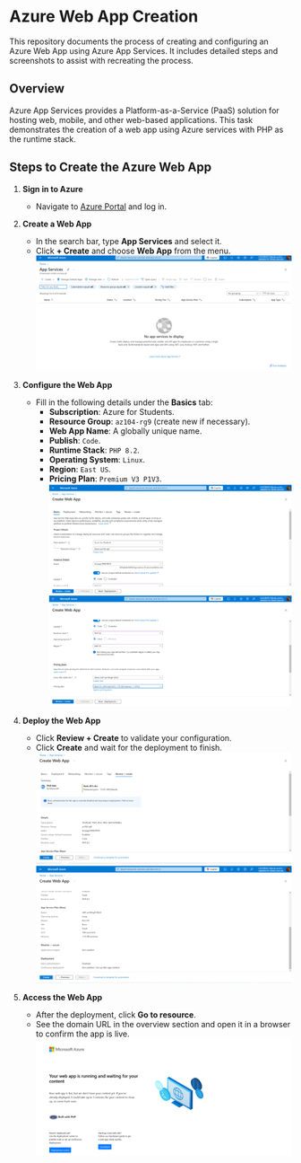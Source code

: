# Azure Web App Creation

This repository documents the process of creating and configuring an Azure Web App using Azure App Services. It includes detailed steps and screenshots to assist with recreating the process.

## Overview

Azure App Services provides a Platform-as-a-Service (PaaS) solution for hosting web, mobile, and other web-based applications. This task demonstrates the creation of a web app using Azure services with PHP as the runtime stack.

## Steps to Create the Azure Web App

1. **Sign in to Azure**
   - Navigate to [Azure Portal](https://portal.azure.com) and log in.

2. **Create a Web App**
   - In the search bar, type **App Services** and select it.
   - Click **+ Create** and choose **Web App** from the menu.
	![App1](Screenshots/App1.png)

3. **Configure the Web App**
   - Fill in the following details under the **Basics** tab:
     - **Subscription**: Azure for Students.
     - **Resource Group**: `az104-rg9` (create new if necessary).
     - **Web App Name**: A globally unique name.
     - **Publish**: `Code`.
     - **Runtime Stack**: `PHP 8.2`.
     - **Operating System**: `Linux`.
     - **Region**: `East US`.
     - **Pricing Plan**: `Premium V3 P1V3`.
        ![App2](Screenshots/App2.png)
	![App3](Screenshots/App3.png)

4. **Deploy the Web App**
   - Click **Review + Create** to validate your configuration.
   - Click **Create** and wait for the deployment to finish.
	![App4](Screenshots/App4.png)
	![App5](Screenshots/App5.png)

5. **Access the Web App**
   - After the deployment, click **Go to resource**.
   - See the domain URL in the overview section and open it in a browser to confirm the app is live.
	![App6](Screenshots/App6.png)



